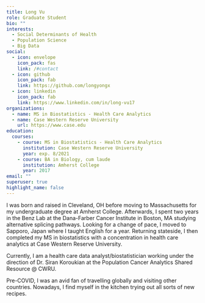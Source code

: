 ```yaml
---
title: Long Vu
role: Graduate Student
bio: ""
interests:
  - Social Determinants of Health
  - Population Science
  - Big Data
social:
  - icon: envelope
    icon_pack: fas
    link: /#contact
  - icon: github
    icon_pack: fab
    link: https://github.com/longyongx
  - icon: linkedin
    icon_pack: fab
    link: https://www.linkedin.com/in/long-vu17
organizations:
  - name: MS in Biostatistics - Health Care Analytics
  - name: Case Western Reserve University
    url: https://www.case.edu
education:
  courses:
    - course: MS in Biostatistics - Health Care Analytics
      institution: Case Western Reserve University
      year: exp. 8/2021
    - course: BA in Biology, cum laude
      institution: Amherst College
      year: 2017
email: ""
superuser: true
highlight_name: false
---
```

I was born and raised in Cleveland, OH before moving to Massachusetts for my undergraduate degree at Amherst College. Afterwards, I spent two years in the Benz Lab at the Dana-Farber Cancer Institute in Boston, MA studying alternative splicing pathways. Looking for a change of pace, I moved to Sapporo, Japan where I taught English for a year. Returning stateside, I then completed my MS in biostatistics with a concentration in health care analytics at Case Western Reserve University.

Currently, I am a health care data analyst/biostatistician working under the direction of Dr. Siran Koroukian at the Population Cancer Analytics Shared Resource @ CWRU.

Pre-COVID, I was an avid fan of travelling globally and visiting other countries. Nowadays, I find myself in the kitchen trying out all sorts of new recipes.